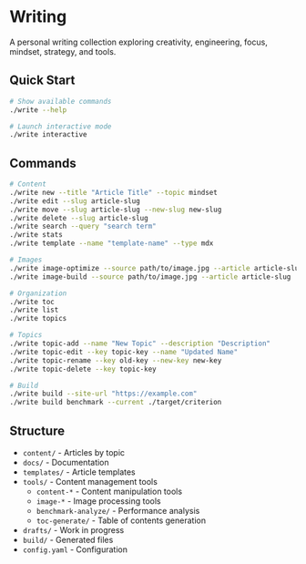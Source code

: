 # Writing

A personal writing collection exploring creativity, engineering, focus, mindset, strategy, and tools.

## Quick Start

```bash
# Show available commands
./write --help

# Launch interactive mode
./write interactive
```

## Commands

```bash
# Content
./write new --title "Article Title" --topic mindset
./write edit --slug article-slug
./write move --slug article-slug --new-slug new-slug
./write delete --slug article-slug
./write search --query "search term"
./write stats
./write template --name "template-name" --type mdx

# Images
./write image-optimize --source path/to/image.jpg --article article-slug
./write image-build --source path/to/image.jpg --article article-slug

# Organization
./write toc
./write list
./write topics

# Topics
./write topic-add --name "New Topic" --description "Description"
./write topic-edit --key topic-key --name "Updated Name"
./write topic-rename --key old-key --new-key new-key
./write topic-delete --key topic-key

# Build
./write build --site-url "https://example.com"
./write build benchmark --current ./target/criterion
```

## Structure

- `content/` - Articles by topic
- `docs/` - Documentation
- `templates/` - Article templates
- `tools/` - Content management tools
  - `content-*` - Content manipulation tools
  - `image-*` - Image processing tools
  - `benchmark-analyze/` - Performance analysis
  - `toc-generate/` - Table of contents generation
- `drafts/` - Work in progress
- `build/` - Generated files
- `config.yaml` - Configuration
